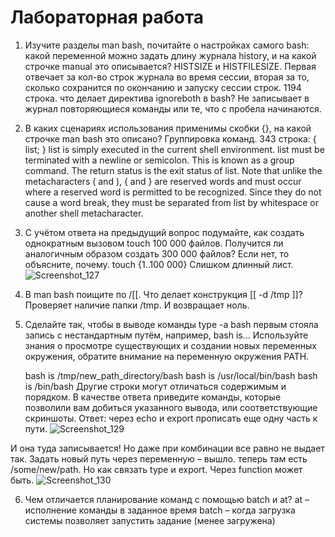 # **Лабораторная работа**

1. Изучите разделы man bash, почитайте о настройках самого bash:
   какой переменной можно задать длину журнала history, и на какой строчке manual это описывается?
   HISTSIZE и HISTFILESIZE. Первая отвечает за кол-во строк журнала во время сессии, вторая за то, сколько сохранится по окончанию и запуску сессии строк. 1194 строка. 
   что делает директива ignoreboth в bash?
   Не записывает в журнал повторяющиеся команды или те, что с пробела начинаются. 

2. В каких сценариях использования применимы скобки {}, на какой строчке man bash это описано?
   Группировка команд. 343 строка: 
          { list; }
                 list  is simply executed in the current shell environment.  list
                 must be terminated with a newline or semicolon.  This  is  known
                 as  a  group  command.   The return status is the exit status of
                 list.  Note that unlike the metacharacters ( and ), { and }  are
                 reserved words and must occur where a reserved word is permitted
                 to be recognized.  Since they do not cause a  word  break,  they
                 must  be  separated  from  list  by  whitespace or another shell
                 metacharacter.
3. С учётом ответа на предыдущий вопрос подумайте, как создать однократным вызовом touch 100 000 файлов. Получится ли аналогичным образом создать 300 000 файлов? Если нет, то объясните, почему.
   touch {1..100 000}
   Слишком длинный лист.
![Screenshot_127](https://github.com/user-attachments/assets/5037b050-3ba9-4f88-a36e-9cbd2fb5b39d)

5. В man bash поищите по /\[\[. Что делает конструкция [[ -d /tmp ]]?
   Проверяет наличие папки /tmp. И возвращает ноль. 
6. Сделайте так, чтобы в выводе команды type -a bash первым стояла запись с нестандартным путём, например, bash is... Используйте знания о просмотре существующих и создании новых переменных окружения, обратите внимание на переменную окружения PATH.

    bash is /tmp/new_path_directory/bash
bash is /usr/local/bin/bash
bash is /bin/bash
Другие строки могут отличаться содержимым и порядком. В качестве ответа приведите команды, которые позволили вам добиться указанного вывода, или соответствующие скриншоты.
Ответ: через echo и export прописать еще одну часть к пути.
![Screenshot_129](https://github.com/user-attachments/assets/e8f7fcaa-aef6-42da-9b5e-d6eeb4f54247)

И она туда записывается! Но даже при комбинации все равно не выдает так. 
Задать новый путь через переменную – вышло. теперь там есть /some/new/path. Но как связать type и export. Через function может быть. 
![Screenshot_130](https://github.com/user-attachments/assets/5ff0af53-0618-4156-9054-93cc72b4f9c7)

6. Чем отличается планирование команд с помощью batch и at?
   at – исполнение команды в заданное время
   batch – когда загрузка системы позволяет запустить задание (менее загружена)


